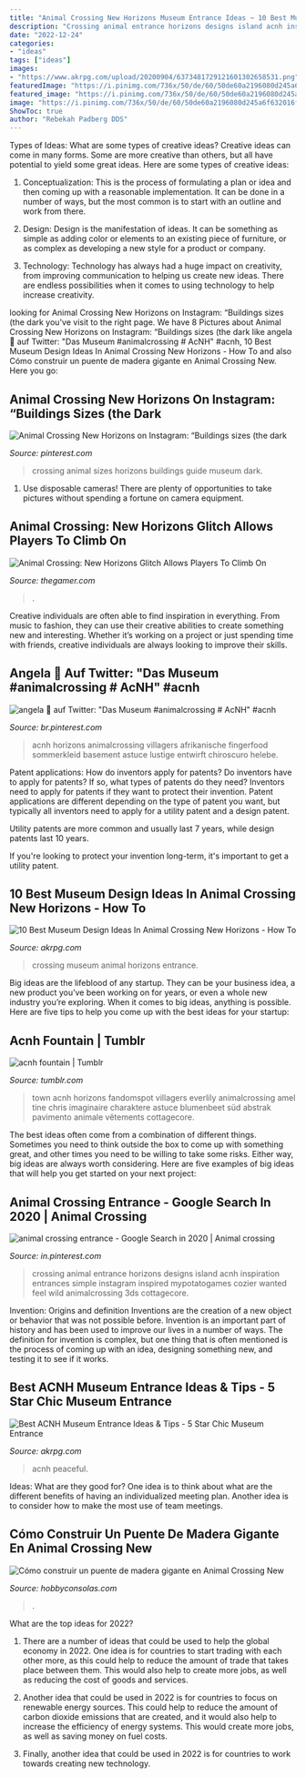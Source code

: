 ```yaml
---
title: "Animal Crossing New Horizons Museum Entrance Ideas ~ 10 Best Museum Design Ideas In Animal Crossing New Horizons"
description: "Crossing animal entrance horizons designs island acnh inspiration entrances simple instagram inspired mypotatogames cozier wanted feel wild animalcrossing 3ds cottagecore"
date: "2022-12-24"
categories:
- "ideas"
tags: ["ideas"]
images:
- "https://www.akrpg.com/upload/20200904/6373481729121601302658531.png"
featuredImage: "https://i.pinimg.com/736x/50/de/60/50de60a2196080d245a6f632016f93a2.jpg"
featured_image: "https://i.pinimg.com/736x/50/de/60/50de60a2196080d245a6f632016f93a2.jpg"
image: "https://i.pinimg.com/736x/50/de/60/50de60a2196080d245a6f632016f93a2.jpg"
ShowToc: true
author: "Rebekah Padberg DDS"
---
```



Types of Ideas: What are some types of creative ideas?
Creative ideas can come in many forms. Some are more creative than others, but all have potential to yield some great ideas. Here are some types of creative ideas:
1. Conceptualization: This is the process of formulating a plan or idea and then coming up with a reasonable implementation. It can be done in a number of ways, but the most common is to start with an outline and work from there.

2. Design: Design is the manifestation of ideas. It can be something as simple as adding color or elements to an existing piece of furniture, or as complex as developing a new style for a product or company.

3. Technology: Technology has always had a huge impact on creativity, from improving communication to helping us create new ideas. There are endless possibilities when it comes to using technology to help increase creativity.


	

		
looking for Animal Crossing New Horizons on Instagram: “Buildings sizes (the dark you've visit to the right page. We have 8 Pictures about Animal Crossing New Horizons on Instagram: “Buildings sizes (the dark like angela 💮 auf Twitter: &quot;Das Museum #animalcrossing # AcNH&quot; #acnh, 10 Best Museum Design Ideas In Animal Crossing New Horizons - How To and also Cómo construir un puente de madera gigante en Animal Crossing New. Here you go:
		
    
## Animal Crossing New Horizons On Instagram: “Buildings Sizes (the Dark

<img loading=lazy src="https://i.pinimg.com/736x/3b/52/f2/3b52f2df8c15eac6f74e0094120b0332.jpg" onerror="this.onerror=null;this.src='https://tse2.mm.bing.net/th?id=OIP.fspwW0MrAv2O40wi7eKSVwHaEK&amp;pid=15.1';" alt="Animal Crossing New Horizons on Instagram: “Buildings sizes (the dark">

_Source: pinterest.com_

>crossing animal sizes horizons buildings guide museum dark. 

	

1. Use disposable cameras! There are plenty of opportunities to take pictures without spending a fortune on camera equipment.

    
## Animal Crossing: New Horizons Glitch Allows Players To Climb On

<img loading=lazy src="https://static0.thegamerimages.com/wordpress/wp-content/uploads/2020/05/Standing-on-Animal-Crossing-Museum.jpg" onerror="this.onerror=null;this.src='https://tse3.mm.bing.net/th?id=OIP.Te-mHXDCSl3orVHWZ1mcxQHaD5&amp;pid=15.1';" alt="Animal Crossing: New Horizons Glitch Allows Players To Climb On">

_Source: thegamer.com_

>. 

	

Creative individuals are often able to find inspiration in everything. From music to fashion, they can use their creative abilities to create something new and interesting. Whether it’s working on a project or just spending time with friends, creative individuals are always looking to improve their skills.

    
## Angela 💮 Auf Twitter: &quot;Das Museum #animalcrossing # AcNH&quot; #acnh

<img loading=lazy src="https://i.pinimg.com/736x/50/de/60/50de60a2196080d245a6f632016f93a2.jpg" onerror="this.onerror=null;this.src='https://tse3.mm.bing.net/th?id=OIP.5QpJ4uLA1MYDcFktA8eBaQHaEK&amp;pid=15.1';" alt="angela 💮 auf Twitter: &quot;Das Museum #animalcrossing # AcNH&quot; #acnh">

_Source: br.pinterest.com_

>acnh horizons animalcrossing villagers afrikanische fingerfood sommerkleid basement astuce lustige entwirft chiroscuro helebe. 

	

Patent applications: How do inventors apply for patents?
Do inventors have to apply for patents? If so, what types of patents do they need?
Inventors need to apply for patents if they want to protect their invention. Patent applications are different depending on the type of patent you want, but typically all inventors need to apply for a utility patent and a design patent. 

 Utility patents are more common and usually last 7 years, while design patents last 10 years. 

If you're looking to protect your invention long-term, it's important to get a utility patent.

    
## 10 Best Museum Design Ideas In Animal Crossing New Horizons - How To

<img loading=lazy src="https://www.akrpg.com/upload/20200904/6373481729121601302658531.png" onerror="this.onerror=null;this.src='https://tse3.mm.bing.net/th?id=OIP.ZPcM6Mgs2va3vjqn6CuTHgHaEK&amp;pid=15.1';" alt="10 Best Museum Design Ideas In Animal Crossing New Horizons - How To">

_Source: akrpg.com_

>crossing museum animal horizons entrance. 

	

Big ideas are the lifeblood of any startup. They can be your business idea, a new product you’ve been working on for years, or even a whole new industry you’re exploring. When it comes to big ideas, anything is possible. Here are five tips to help you come up with the best ideas for your startup: 

    
## Acnh Fountain | Tumblr

<img loading=lazy src="https://66.media.tumblr.com/24c1551ffb00f2f000bd3cf8547dd26a/6d1b33a89fb1b445-7f/s1280x1920/b2491a0d9558f9beba119ecce10f959f2d7233b0.jpg" onerror="this.onerror=null;this.src='https://tse1.mm.bing.net/th?id=OIP.ZmQNW2-0puEPEN7g0RW3swHaEK&amp;pid=15.1';" alt="acnh fountain | Tumblr">

_Source: tumblr.com_

>town acnh horizons fandomspot villagers everlily animalcrossing amel tine chris imaginaire charaktere astuce blumenbeet süd abstrak pavimento animale vêtements cottagecore. 

	

The best ideas often come from a combination of different things. Sometimes you need to think outside the box to come up with something great, and other times you need to be willing to take some risks. Either way, big ideas are always worth considering. Here are five examples of big ideas that will help you get started on your next project: 

    
## Animal Crossing Entrance - Google Search In 2020 | Animal Crossing

<img loading=lazy src="https://i.pinimg.com/736x/90/47/81/9047811810ddf9911be6dce13dbb9dd5.jpg" onerror="this.onerror=null;this.src='https://tse1.mm.bing.net/th?id=OIP.LxWvYxcv0XglOVCRKkIvHAHaEK&amp;pid=15.1';" alt="animal crossing entrance - Google Search in 2020 | Animal crossing">

_Source: in.pinterest.com_

>crossing animal entrance horizons designs island acnh inspiration entrances simple instagram inspired mypotatogames cozier wanted feel wild animalcrossing 3ds cottagecore. 

	

Invention: Origins and definition
Inventions are the creation of a new object or behavior that was not possible before. Invention is an important part of history and has been used to improve our lives in a number of ways. The definition for invention is complex, but one thing that is often mentioned is the process of coming up with an idea, designing something new, and testing it to see if it works.

    
## Best ACNH Museum Entrance Ideas &amp; Tips - 5 Star Chic Museum Entrance

<img loading=lazy src="https://www.akrpg.com/upload/20201113/6374086289552000825557765.png" onerror="this.onerror=null;this.src='https://tse1.mm.bing.net/th?id=OIP.gm3Xnm6bKGNM_YXgVWbmEwHaEW&amp;pid=15.1';" alt="Best ACNH Museum Entrance Ideas &amp; Tips - 5 Star Chic Museum Entrance">

_Source: akrpg.com_

>acnh peaceful. 

	

Ideas: What are they good for?
One idea is to think about what are the different benefits of having an individualized meeting plan. Another idea is to consider how to make the most use of team meetings.

    
## Cómo Construir Un Puente De Madera Gigante En Animal Crossing New

<img loading=lazy src="https://cdn.hobbyconsolas.com/sites/navi.axelspringer.es/public/styles/1200/public/media/image/2020/06/animal-crossing-new-horizons-1965281.jpg?itok=8ydQFSBk" onerror="this.onerror=null;this.src='https://tse3.mm.bing.net/th?id=OIP.RdXiL5_4__KULnMZ2facWgHaEK&amp;pid=15.1';" alt="Cómo construir un puente de madera gigante en Animal Crossing New">

_Source: hobbyconsolas.com_

>. 

	

What are the top ideas for 2022?
1. There are a number of ideas that could be used to help the global economy in 2022. One idea is for countries to start trading with each other more, as this could help to reduce the amount of trade that takes place between them. This would also help to create more jobs, as well as reducing the cost of goods and services.
2. Another idea that could be used in 2022 is for countries to focus on renewable energy sources. This could help to reduce the amount of carbon dioxide emissions that are created, and it would also help to increase the efficiency of energy systems. This would create more jobs, as well as saving money on fuel costs.

3. Finally, another idea that could be used in 2022 is for countries to work towards creating new technology.

